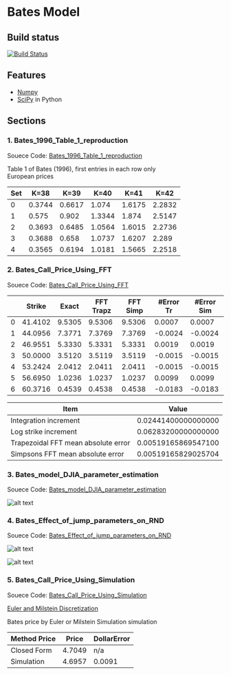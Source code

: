 # Bates Model #

## Build status ##

[![Build Status](http://img.shields.io/travis/badges/badgerbadgerbadger.svg?style=flat-square)](https://github.com/moyixinqing/Greeks)

## Features ##
- [Numpy](http://www.numpy.org) 
- [SciPy](https://www.scipy.org) in Python

## Sections ##
### 1. Bates_1996_Table_1_reproduction ###
Souece Code: [Bates_1996_Table_1_reproduction](https://github.com/moyixinqing/Jump-Process/tree/master/Bates_1996_Table_1_reproduction)

Table 1 of Bates (1996), first entries in each row only <br/>
European prices <br/>

| Set | K=38   | K=39   | K=40   | K=41   | K=42   |
|-----|--------|--------|--------|--------|--------|
| 0   | 0.3744 | 0.6617 | 1.074  | 1.6175 | 2.2832 |
| 1   | 0.575  | 0.902  | 1.3344 | 1.874  | 2.5147 |
| 2   | 0.3693 | 0.6485 | 1.0564 | 1.6015 | 2.2736 |
| 3   | 0.3688 | 0.658  | 1.0737 | 1.6207 | 2.289  |
| 4   | 0.3565 | 0.6194 | 1.0181 | 1.5665 | 2.2518 |

### 2. Bates_Call_Price_Using_FFT ###
Souece Code: [Bates_Call_Price_Using_FFT](https://github.com/moyixinqing/Jump-Process/tree/master/Bates_Call_Price_Using_FFT)

|   | Strike  | Exact  | FFT Trapz | FFT Simp | #Error Tr | #Error Sim |
|---|---------|--------|-----------|----------|-----------|------------|
| 0 | 41.4102 | 9.5305 | 9.5306    | 9.5306   | 0.0007    | 0.0007     |
| 1 | 44.0956 | 7.3771 | 7.3769    | 7.3769   | -0.0024   | -0.0024    |
| 2 | 46.9551 | 5.3330 | 5.3331    | 5.3331   | 0.0019    | 0.0019     |
| 3 | 50.0000 | 3.5120 | 3.5119    | 3.5119   | -0.0015   | -0.0015    |
| 4 | 53.2424 | 2.0412 | 2.0411    | 2.0411   | -0.0015   | -0.0015    |
| 5 | 56.6950 | 1.0236 | 1.0237    | 1.0237   | 0.0099    | 0.0099     |
| 6 | 60.3716 | 0.4539 | 0.4538    | 0.4538   | -0.0183   | -0.0183    |

| Item                                | Value               |
|-------------------------------------|---------------------|
| Integration increment               | 0.02441400000000000 |
| Log strike increment                | 0.06283200000000000 |
| Trapezoidal FFT mean absolute error | 0.00519165869547100 |
| Simpsons FFT mean absolute error    | 0.00519165829025704 |

### 3. Bates_model_DJIA_parameter_estimation ###
Souece Code: [Bates_model_DJIA_parameter_estimation](https://github.com/moyixinqing/Jump-Process/tree/master/Bates_model_DJIA_parameter_estimation)

![alt text](https://github.com/moyixinqing/Jump-Process/blob/master/Bates_model_DJIA_parameter_estimation/Market%20and%20Bates%20Implied%20Volatilities%20from%20Puts%20on%20DIA.jpg)

### 4. Bates_Effect_of_jump_parameters_on_RND ###
Souece Code: [Bates_Effect_of_jump_parameters_on_RND](https://github.com/moyixinqing/Jump-Process/tree/master/Bates_Effect_of_jump_parameters_on_RND)

![alt text](https://github.com/moyixinqing/Jump-Process/blob/master/Bates_Effect_of_jump_parameters_on_RND/Implied%20and%20Local%20Volatility.jpg)

![alt text](https://github.com/moyixinqing/Jump-Process/blob/master/Bates_Effect_of_jump_parameters_on_RND/Effect%20of%20Jump%20Parameters%20on%20Risk%20Netural%20Densities.jpg)

### 5. Bates_Call_Price_Using_Simulation ###
Souece Code: [Bates_Call_Price_Using_Simulation](https://github.com/moyixinqing/Jump-Process/tree/master/Bates_Call_Price_Using_Simulation)

[Euler and Milstein Discretization](https://github.com/moyixinqing/Jump-Process/blob/master/Bates_Call_Price_Using_Simulation/Euler%20and%20Milstein%20Discretization.pdf)

Bates price by Euler or Milstein Simulation simulation <br/>

| Method Price | Price  | DollarError |
|--------------|--------|-------------|
| Closed Form  | 4.7049 | n/a         |
| Simulation   | 4.6957 | 0.0091      |


